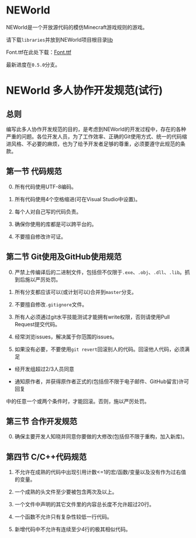 # NEWorld

NEWorld是一个开放源代码的模仿Minecraft游戏规则的游戏。

请下载`libraries`并放到NEWorld项目根目录[lib](http://pan.baidu.com/s/1jHz7rAe)

Font.ttf在此处下载：[Font.ttf](http://pan.baidu.com/s/1hr5TQjM)

最新进度在`0.5.0`分支。

# NEWorld 多人协作开发规范(试行)

## 总则

编写此多人协作开发规范的目的，是考虑到NEWorld的开发过程中，存在的各种严重的问题。各位开发人员，为了工作效率、正确的Git使用方式、统一的代码缩进风格、不必要的麻烦，也为了给予开发者足够的尊重，必须要遵守此规范的条款。

## 第一节 代码规范

0. 所有代码使用UTF-8编码。

0. 所有代码使用4个空格缩进(可在Visual Studio中设置)。

0. 每个人对自己写的代码负责。

0. 确保你使用的库都是可以跨平台的。

0. 不要擅自修改许可证。

## 第二节 Git使用及GitHub使用规范

0. 严禁上传编译后的二进制文件，包括但不仅限于`.exe`、`.obj`、`.dll`、`.lib`。抓到后施以严厉处罚。

0. 所有分支都应该可以(或计划可以)合并到`master`分支。

0. 不要擅自修改`.gitignore`文件。

0. 所有人必须通过git水平技能测试才能拥有write权限，否则请使用Pull Request提交代码。

0. 经常浏览issues，解决属于你范围的issues。

0. 如果没有必要，不要使用`git revert`回滚别人的代码。回滚他人代码，必须满足

- 经开发组超过2/3人员同意

- 通知原作者，并获得原作者正式的(包括但不限于电子邮件、GitHub留言)许可回复

中的任意一个或两个条件时，才能回滚。否则，施以严厉处罚。


## 第三节 合作开发规范

0. 确保主要开发人知晓并同意你要做的大修改(包括但不限于重构，加入新库)。

## 第四节 C/C++代码规范

1. 不允许在成熟的代码中出现引用计数<=1的宏/函数/变量以及没有作为过右值的变量。

2. 一个成熟的头文件至少要被包含两次及以上。

3. 一个文件中声明的其它文件里的内容总长度不允许超过20行。

4. 一个函数不允许只有复杂性较低一行代码。

5. 新增代码中不允许有连续至少4行的极其相似代码。

